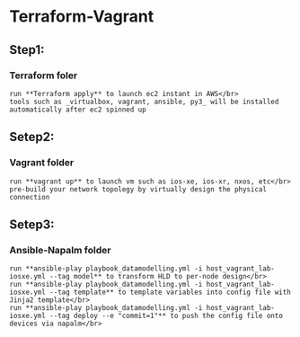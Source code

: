 # Terraform-Vagrant

## Step1: <red>
### Terraform foler
    run **Terraform apply** to launch ec2 instant in AWS</br>
    tools such as _virtualbox, vagrant, ansible, py3_ will be installed automatically after ec2 spinned up


## Setep2: <green>
### Vagrant folder 
    run **vagrant up** to launch vm such as ios-xe, ios-xr, nxos, etc</br>
    pre-build your network topolegy by virtually design the physical connection

 
## Setep3: <blue>
### Ansible-Napalm folder 
    run **ansible-play playbook_datamodelling.yml -i host_vagrant_lab-iosxe.yml --tag model** to transform HLD to per-node design</br>
    run **ansible-play playbook_datamodelling.yml -i host_vagrant_lab-iosxe.yml --tag template** to template variables into config file with Jinja2 template</br>
    run **ansible-play playbook_datamodelling.yml -i host_vagrant_lab-iosxe.yml --tag deploy --e "commit=1"** to push the config file onto devices via napalm</br>

 
